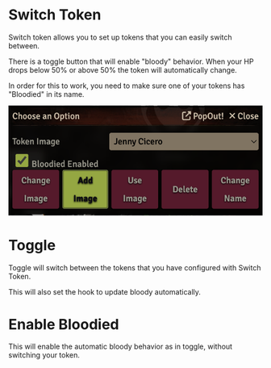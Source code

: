 # Switch Token

Switch token allows you to set up tokens that you can easily switch between. 

There is a toggle button that will enable "bloody" behavior. When your HP drops below 50% or above 50% the token will automatically change. 

In order for this to work, you need to make sure one of your tokens has "Bloodied" in its name. 

![Switch Token](image.png)

# Toggle 
Toggle will switch between the tokens that you have configured with Switch Token.

This will also set the hook to update bloody automatically.

# Enable Bloodied

This will enable the automatic bloody behavior as in toggle, without switching your token. 